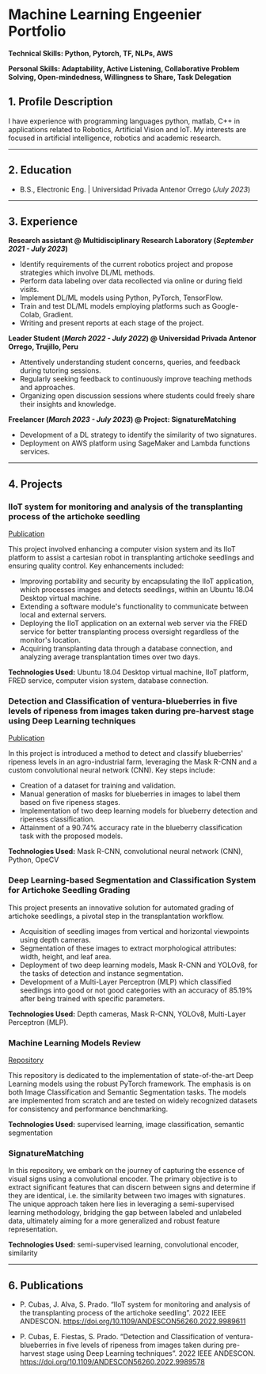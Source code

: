 # Machine Learning Engeenier Portfolio

**Technical Skills: Python, Pytorch, TF, NLPs, AWS**

**Personal Skills: Adaptability, Active Listening, Collaborative Problem Solving, Open-mindedness, Willingness to Share, Task Delegation**

## 1. Profile Description
I have experience with programming languages python, matlab, C++ in applications related to Robotics, Artificial Vision and IoT. My interests are focused in artificial intelligence, robotics and academic research.

---
## 2. Education
- B.S., Electronic Eng. | Universidad Privada Antenor Orrego (_July 2023_)

---
## 3. Experience
**Research assistant @ Multidisciplinary Research Laboratory (_September 2021 - July 2023_)**
- Identify requirements of the current robotics project and propose strategies which involve DL/ML methods.
- Perform data labeling over data recollected via online or during field visits.
- Implement DL/ML models using Python, PyTorch, TensorFlow.
- Train and test DL/ML models employing platforms such as Google-Colab, Gradient.
- Writing and present reports at each stage of the project.


**Leader Student (_March 2022 - July 2022_) @ Universidad Privada Antenor Orrego, Trujillo, Peru** 
- Attentively understanding student concerns, queries, and feedback during tutoring sessions.
- Regularly seeking feedback to continuously improve teaching methods and approaches.
- Organizing open discussion sessions where students could freely share their insights and knowledge.


**Freelancer (_March 2023 - July 2023_) @ Project: SignatureMatching** 
- Development of a DL strategy to identify the similarity of two signatures.
- Deployment on AWS platform using SageMaker and Lambda functions services.


----
## 4. Projects

<!-- #### Development and implementation of a robotic system to carry out an efficient and continuous quality control on seedlings grown in Industrial Nurseries in La Libertad - Peru (_Match 2019 - June 2021_) -->

### IIoT system for monitoring and analysis of the transplanting process of the artichoke seedling

[Publication](https://doi.org/10.1109/ANDESCON56260.2022.9989611)

This project involved enhancing a computer vision system and its IIoT platform to assist a cartesian robot in transplanting artichoke seedlings and ensuring quality control. Key enhancements included:

- Improving portability and security by encapsulating the IIoT application, which processes images and detects seedlings, within an Ubuntu 18.04 Desktop virtual machine.
- Extending a software module's functionality to communicate between local and external servers.
- Deploying the IIoT application on an external web server via the FRED service for better transplanting process oversight regardless of the monitor's location.
- Acquiring transplanting data through a database connection, and analyzing average transplantation times over two days.

**Technologies Used:** Ubuntu 18.04 Desktop virtual machine, IIoT platform, FRED service, computer vision system, database connection.



<!-- #### Robotic system for efficient and continuous quality control of the growth of industrial nursery seedlings in the La Libertad region of Peru (_March 2021 - August 2023_) -->
### Detection and Classification of ventura-blueberries in five levels of ripeness from images taken during pre-harvest stage using Deep Learning techniques

[Publication](https://doi.org/10.1109/ANDESCON56260.2022.9989578)

In this project is introduced a method to detect and classify blueberries' ripeness levels in an agro-industrial farm, leveraging the Mask R-CNN and a custom convolutional neural network (CNN). Key steps include:

- Creation of a dataset for training and validation.
- Manual generation of masks for blueberries in images to label them based on five ripeness stages.
- Implementation of two deep learning models for blueberry detection and ripeness classification.
- Attainment of a 90.74% accuracy rate in the blueberry classification task with the proposed models.

**Technologies Used:** Mask R-CNN, convolutional neural network (CNN), Python, OpeCV

<!-- #### Development and implementation of a Multifunctional Automated Machine for the Sowing of Seeds of Different Sizes in multi-cell trays and Pealing of Seedlings according to the quality of Growth in Nurseries of the La Libertad Region-Peru (_March 2023 - December 2023_) -->

### Deep Learning-based Segmentation and Classification System for Artichoke Seedling Grading

This project presents an innovative solution for automated grading of artichoke seedlings, a pivotal step in the transplantation workflow.

- Acquisition of seedling images from vertical and horizontal viewpoints using depth cameras.
- Segmentation of these images to extract morphological attributes: width, height, and leaf area.
- Deployment of two deep learning models, Mask R-CNN and YOLOv8, for the tasks of detection and instance segmentation.
- Development of a Multi-Layer Perceptron (MLP) which classified seedlings into good or not good categories with an accuracy of 85.19% after being trained with specific parameters.

**Technologies Used:** Depth cameras, Mask R-CNN, YOLOv8, Multi-Layer Perceptron (MLP).


### Machine Learning Models Review 
[Repository](https://github.com/pQbas/Machine-Learning-Models-Review.git)

This repository is dedicated to the implementation of state-of-the-art Deep Learning models using the robust PyTorch framework. The emphasis is on both Image Classification and Semantic Segmentation tasks. The models are implemented from scratch and are tested on widely recognized datasets for consistency and performance benchmarking.

**Technologies Used:** supervised learning, image classification, semantic segmentation


### SignatureMatching 
<!-- [Repository](https://github.com/pQbas/SignatureMatcher.git) -->

In this repository, we embark on the journey of capturing the essence of visual signs using a convolutional encoder. The primary objective is to extract significant features that can discern between signs and determine if they are identical, i.e. the similarity between two images with signatures. The unique approach taken here lies in leveraging a semi-supervised learning methodology, bridging the gap between labeled and unlabeled data, ultimately aiming for a more generalized and robust feature representation.

**Technologies Used:** semi-supervised learning, convolutional encoder, similarity

---

## 6. Publications

- P. Cubas, J. Alva, S. Prado. “IIoT system for monitoring and analysis of the transplanting process of the artichoke seedling”. 2022 IEEE ANDESCON. https://doi.org/10.1109/ANDESCON56260.2022.9989611

- P. Cubas, E. Fiestas, S. Prado. “Detection and Classification of ventura-blueberries in five levels of ripeness from images taken during pre-harvest stage using Deep Learning techniques”. 2022 IEEE ANDESCON. https://doi.org/10.1109/ANDESCON56260.2022.9989578